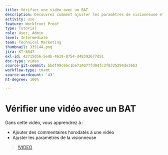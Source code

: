 ```yaml
---
title: Vérifier une vidéo avec un BAT
description: Découvrez comment ajuster les paramètres de visionneuse et ajouter des commentaires horodatés à une vidéo à l’aide de la relecture dans  [!DNL  Workfront].
activity: use
feature: Workfront Proof
type: Tutorial
role: User, Admin
level: Intermediate
team: Technical Marketing
thumbnail: 335144.png
jira: KT-8847
exl-id: 42715056-5edb-4619-8754-d48392677d51
doc-type: video
source-git-commit: bbdf99c6bc1be714077fd94fc3f8325394de36b3
workflow-type: tm+mt
source-wordcount: '43'
ht-degree: 100%

---
```


# Vérifier une vidéo avec un BAT

Dans cette vidéo, vous apprendrez à :

* Ajouter des commentaires horodatés à une vidéo
* Ajuster les paramètres de la visionneuse

>[!VIDEO](https://video.tv.adobe.com/v/3444224/?quality=12&learn=on&enablevpops=1&captions=fre_fr)

<!--
## Learn more
* Review a video proof
-->

